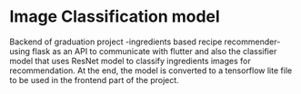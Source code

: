 # Image Classification model
 Backend of graduation project -ingredients based recipe recommender- using flask as an API to communicate with flutter and also the classifier model that uses ResNet model to classify ingredients images for recommendation. 
 At the end, the model is converted to a tensorflow lite file to be used in the frontend part of the project. 
